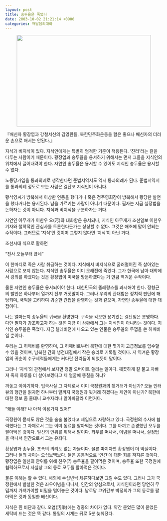 ```yaml
---
layout: post
title: 송두율은 죽었다
date: 2003-10-02 21:21:14 +0900
categories: 깨달음의대화
---
```

<p align="center">
  <img src="http://drkimz.com/technote/board/private/upimg/1065096249.jpg" width="430" height="294" border="0" />
</p>

<p align="left">
  『배신자 황장엽과 강철서신의 김영환들, 북한민주화운동을 함은 좋으나 배신자의 더러운 손으로 해서는 안된다.』
</p>

지식과 비지식이 있다. 지식인에게는 특별히 엄격한 기준이 적용된다. ‘진리’라는 칼을 다루는 사람이기 때문이다. 황장엽과 송두율을 용서하기 위해서는 먼저 그들을 지식인의 위치에서 끌어내려야 한다. 자연인 송두율은 용서할 수 있어도 지식인 송두율은 용서할 수 없다. 

노동당가입을 통과의례로 생각한다면 준법서약서도 역시 통과의례가 된다. 준법서약서를 통과의례 정도로 보는 사람은 결단코 지식인이 아니다. 

황석영씨가 방북해서 이상한 언동을 했다거나 혹은 정주영회장이 방북해서 황당한 발언을 했다거나는 용서된다. 남을 가르키는 사람이 아니기 때문이다. 필자는 지금 실정법을 논하자는 것이 아니다. 지식과 비지식을 구분하자는 거다.

자연인 아무개가 이한우 오(汚)와 대화함은 용서되나, 지식인 아무개가 조선일보 이한우기자와 철학적인 관심사를 토론한다든가는 상상할 수 없다. 그것은 애초에 말이 안되는 수작이다. 그러므로 ‘지식’인 것이며 그렇지 않다면 ‘지식’이 아닌 거다. 

조선시대 식으로 말하면 

“진사 오늘부터 끊네” 

이 한마디로 죽은 사람 취급하는 것이다. 지식에서 비지식으로 굴러떨어진 즉 살아있는 사람으로 보지 않는다. 지식인 송두율은 이미 오래전에 죽었다. 그가 한국에 남아 대학에서 강의를 하겠다는 것은 황장엽이 미국을 방문하겠다는 거 만큼 역겨운 수작이다. 

물론 자연인 송두율은 용서되어야 한다. 대한민국의 똘레랑스를 과시해야 한다. 정형근의 발언은 하나부터 열까지 전부 거짓말이다. 그러나 우리의 관대함은 정치적 판단에 해당되며, 국익을 고려하여 귀순한 간첩을 환영하는 것과 같으며, 자연인 송두율에 대한 대접이다. 

나는 얼마든지 송두율의 귀국을 환영한다. 구속을 각오한 용기있는 결단임은 분명하다. 다만 필자가 강조하고자 하는 것은 지금 이 상황에서 그는 지식인이 아니라는 것이다. 지식인 송두율은 죽었다. 지금 텔레비전에 나오고 있는 인물은 송두율의 두껍을 쓴 허깨비일 뿐이다. 

우리는 그 허깨비를 환영하며, 그 허깨비로부터 북한에 대한 몇가지 고급정보를 입수할 수 있을 것이며, 남북한 간의 냉전대결에서 작은 승리로 기록될 것이다. 저 역겨운 황장엽의 귀순이 수구세력들에게는 커다란 전리품이 되었듯이 말이다. 

그러나 ‘지식’의 관점에서 보자면 정말 오버이트 쏠리는 일이다. 깨끗하게 칼 물고 자빠져 죽지 하루를 더 살아보겠다고 제 얼굴에 똥칠을 하냐? 

까놓고 이야기하자. 입국사실 그 자체로서 이미 국정원과의 뒷거래가 아닌가? 오늘 인터뷰의 행간을 읽자면 하나부터 열까지 국정원과 뒷거래 하겠다는 제안이 아닌가? 북한에 대한 정보 좀 줄테니 교수자리나 알아봐달라 이런거다. 

“왜들 이래? 나 아직 이용가치 있어!”

국정원이 묻지도 않은 것을 술술 불었다고 제입으로 자랑하고 있다. 국정원의 수사에 협력했다는 그 자체로서 그는 이미 동료를 팔아먹은 것이다. 그를 아끼고 존경했던 모두를 팔아먹은 것이다. 일신의 안위를 위해서 말이다. 좌우를 떠나서, 이념을 떠나서, 실정법을 떠나서 인간으로서 그는 유죄다. 

황장엽과 송두율, 조폭의 의리도 없는 자들이다. 물론 따지자면 황장엽이 더 악질이다. 그러나 둘의 차이는 오십보백보다. 둘은 공통적으로 ‘인간’에 대한 죄를 저지른 것이다. 황장엽은 일신의 안위를 위해 친우(?) 송두율을 팔아먹은 것이며, 송두율 또한 국정원에 협력하므로서 사실상 그의 동료 모두를 팔아먹은 것이다. 

물론 이해는 할 수 있다. 해외에 수십년씩 체류하다보면 그럴 수도 있다. 그러나 그가 국정원에서 발설한 것은 좌우이념을 떠나서, 인간의 양심으로서, 지식인이라면 당연히 무덤까지 가져가야할 비밀을 털어놓은 것이다. 남로당 고위간부 박정희가 그의 동료를 팔아먹은 것과 동일한 배신이다. 

지식은 흰 비단과 같다. 오염(汚染)에는 경중의 차이가 없다. 약간 묻었든 많이 묻었든 세탁비 드는 것은 똑 같다. 통일의 시계는 뒤로 5분 늦춰졌다.